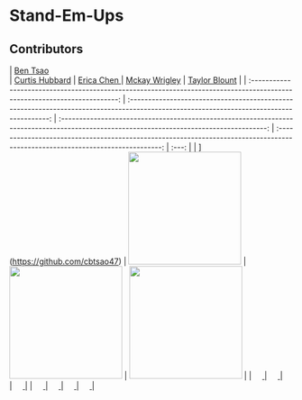 # Stand-Em-Ups
## Contributors

|                                         [Ben Tsao](https://github.com/cbtsao47)                                         
|                                         [Curtis Hubbard](https://github.com/chubbard022)                               |                                               [Erica Chen ](https://github.com/erica-y-chen)                                 |                                               [Mckay Wrigley](https://github.com/mckaywrigley45)                                   |                                         [Taylor Blount](hhttps://github.com/thirdeyeclub)                              |
| :-----------------------------------------------------------------------------------------------------------------------: 
| :--------------------------------------------------------------------------------------------------------------------------------------: 
| :---------------------------------------------------------------------------------------------------------------------------------------: 
| :----------------------------------------------------------------------------------------------------------------------------: 
| :---: |
|  ](https://github.com/cbtsao47)  |   [<img src="https://avatars3.githubusercontent.com/u/45574365?s=400&v=4" width = "200" />](https://github.com/chubbard022)     |              [<img src="https://avatars0.githubusercontent.com/u/42783498?s=400&v=4" width = "200" />](https://github.com/)  |  [<img src="https://avatars3.githubusercontent.com/u/23500510?s=400&v=4" width = "200" />](https://github.com/erica-y-chen)  |
|                  [<img src="https://github.com/favicon.ico" width="15"> ](https://github.com/mckaywrigley45)                  |                  [<img src="https://github.com/favicon.ico" width="15"> ](https://github.com/AAsriyan)                |                        [<img src="https://github.com/favicon.ico" width="15"> ](https://github.com/mikaelacurrier)           |                   [<img src="https://github.com/favicon.ico" width="15"> ](https://github.com/shaunmcarmody)                  |
| [ <img src="https://static.licdn.com/sc/h/al2o9zrvru7aqj8e1x2rzsrca" width="15"> ](https://www.linkedin.com/in/erinkoen/) | [ <img src="https://static.licdn.com/sc/h/al2o9zrvru7aqj8e1x2rzsrca" width="15"> ](https://www.linkedin.com/in/arshak-asriyan-097012a0/) | [ <img src="https://static.licdn.com/sc/h/al2o9zrvru7aqj8e1x2rzsrca" width="15"> ](https://www.linkedin.com/in/mikaela-currier-473a2b179) | [ <img src="https://static.licdn.com/sc/h/al2o9zrvru7aqj8e1x2rzsrca" width="15"> ](https://www.linkedin.com/in/shaunmcarmody/) |
